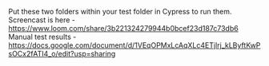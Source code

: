 Put these two folders within your test folder in Cypress to run them.
Screencast is here - https://www.loom.com/share/3b221324279944b0bcef23d187c73db6
Manual test results - https://docs.google.com/document/d/1VEqOPMxLcAqXLc4ETjlrj_kLByftKwPsOCx2fATI4_o/edit?usp=sharing
